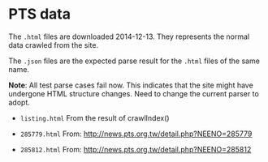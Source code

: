 PTS data
==================

The `.html` files are downloaded 2014-12-13.
They represents the normal data crawled from the site.

The `.json` files are the expected parse result for the
`.html` files of the same name.

**Note**: All test parse cases fail now. This indicates that the
site might have undergone HTML structure changes. Need to
change the current parser to adopt.

 - `listing.html`
   From the result of crawlIndex()

 - `285779.html`
   From: http://news.pts.org.tw/detail.php?NEENO=285779

 - `285812.html`
   From: http://news.pts.org.tw/detail.php?NEENO=285812
